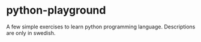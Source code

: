 # python-playground

A few simple exercises to learn python programming language. Descriptions are only in swedish.